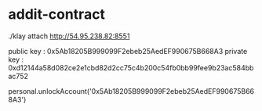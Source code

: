 # addit-contract

./klay attach http://54.95.238.82:8551

public key : 0x5Ab18205B999099F2ebeb25AedEF990675B668A3
private key : 0xd12144a58d082ce2e1cbd82d2cc75c4b200c54fb0bb99fee9b23ac584bbac752


personal.unlockAccount('0x5Ab18205B999099F2ebeb25AedEF990675B668A3')
